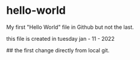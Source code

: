 # hello-world
<p>My first "Hello World" file in Github but not the last.</p>
<p>this file is created in tuesday jan - 11 - 2022</p>
## the first change directly from local git.
